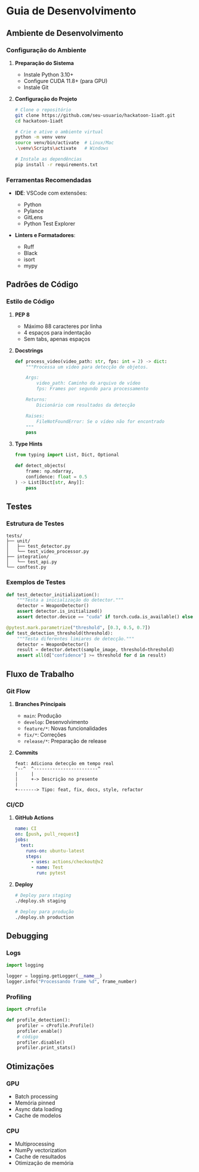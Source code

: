 # Guia de Desenvolvimento

## Ambiente de Desenvolvimento

### Configuração do Ambiente

1. **Preparação do Sistema**

    - Instale Python 3.10+
    - Configure CUDA 11.8+ (para GPU)
    - Instale Git

2. **Configuração do Projeto**

    ```bash
    # Clone o repositório
    git clone https://github.com/seu-usuario/hackatoon-1iadt.git
    cd hackatoon-1iadt

    # Crie e ative o ambiente virtual
    python -m venv venv
    source venv/bin/activate  # Linux/Mac
    .\venv\Scripts\activate   # Windows

    # Instale as dependências
    pip install -r requirements.txt
    ```

### Ferramentas Recomendadas

- **IDE**: VSCode com extensões:
  - Python
  - Pylance
  - GitLens
  - Python Test Explorer

- **Linters e Formatadores**:
  - Ruff
  - Black
  - isort
  - mypy

## Padrões de Código

### Estilo de Código

1. **PEP 8**

    - Máximo 88 caracteres por linha
    - 4 espaços para indentação
    - Sem tabs, apenas espaços

2. **Docstrings**

    ```python
    def process_video(video_path: str, fps: int = 2) -> dict:
        """Processa um vídeo para detecção de objetos.

        Args:
            video_path: Caminho do arquivo de vídeo
            fps: Frames por segundo para processamento

        Returns:
            Dicionário com resultados da detecção

        Raises:
            FileNotFoundError: Se o vídeo não for encontrado
        """
        pass
    ```

3. **Type Hints**

    ```python
    from typing import List, Dict, Optional

    def detect_objects(
        frame: np.ndarray,
        confidence: float = 0.5
    ) -> List[Dict[str, Any]]:
        pass
    ```

## Testes

### Estrutura de Testes

```plaintext
tests/
├── unit/
│   ├── test_detector.py
│   └── test_video_processor.py
├── integration/
│   └── test_api.py
└── conftest.py
```

### Exemplos de Testes

```python
def test_detector_initialization():
    """Testa a inicialização do detector."""
    detector = WeaponDetector()
    assert detector.is_initialized()
    assert detector.device == "cuda" if torch.cuda.is_available() else "cpu"

@pytest.mark.parametrize("threshold", [0.3, 0.5, 0.7])
def test_detection_threshold(threshold):
    """Testa diferentes limiares de detecção."""
    detector = WeaponDetector()
    result = detector.detect(sample_image, threshold=threshold)
    assert all(d["confidence"] >= threshold for d in result)
```

## Fluxo de Trabalho

### Git Flow

1. **Branches Principais**

    - `main`: Produção
    - `develop`: Desenvolvimento
    - `feature/*`: Novas funcionalidades
    - `fix/*`: Correções
    - `release/*`: Preparação de release

2. **Commits**

    ```plaintext
    feat: Adiciona detecção em tempo real
    ^--^  ^------------------------^
    |     |
    |     +-> Descrição no presente
    |
    +-------> Tipo: feat, fix, docs, style, refactor
    ```

### CI/CD

1. **GitHub Actions**

    ```yaml
    name: CI
    on: [push, pull_request]
    jobs:
      test:
        runs-on: ubuntu-latest
        steps:
          - uses: actions/checkout@v2
          - name: Test
            run: pytest
    ```

2. **Deploy**

    ```bash
    # Deploy para staging
    ./deploy.sh staging

    # Deploy para produção
    ./deploy.sh production
    ```

## Debugging

### Logs

```python
import logging

logger = logging.getLogger(__name__)
logger.info("Processando frame %d", frame_number)
```

### Profiling

```python
import cProfile

def profile_detection():
    profiler = cProfile.Profile()
    profiler.enable()
    # código
    profiler.disable()
    profiler.print_stats()
```

## Otimizações

### GPU

- Batch processing
- Memória pinned
- Async data loading
- Cache de modelos

### CPU

- Multiprocessing
- NumPy vectorization
- Cache de resultados
- Otimização de memória
